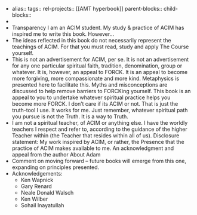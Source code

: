 - alias::
  tags::
  rel-projects:: [[AMT hyperbook]]
  parent-blocks::
  child-blocks::
-
- Transparency
  I am an ACIM student. My study & practice of ACIM has inspired me to write this book.
  However…
- The ideas reflected in this book do not necessarily represent the teachings of ACIM. For that you must read, study and apply The Course yourself.
- This is not an advertisement for ACIM, per se. It is not an advertisement for any one particular spiritual faith, tradition, denomination, group or whatever.
  It is, however, an appeal to FORCK. It is an appeal to become more forgiving, more compassionate and more kind. Metaphysics is presented here to facilitate this. Myths and misconceptions are discussed to help remove barriers to FORCKing yourself. This book is an appeal to you to undertake whatever spiritual practice helps you become more FORCK. I don’t care if its ACIM or not. That is just the truth-tool I use. It works for me. Just remember, whatever spiritual path you pursue is not the Truth. It is a way to Truth.
- I am not a spiritual teacher, of ACIM or anything else. I have the worldly teachers I respect and refer to, according to the guidance of the higher Teacher within (the Teacher that resides within all of us).
  Disclosure statement: My work inspired by ACIM, or rather, the Presence that the practice of ACIM makes available to me.
  An acknowledgment and appeal from the author
  About Adam
- Comment on moving forward – future books will emerge from this one, expanding on principles presented.
- Acknowledgements:
	- Ken Wapnick
	- Gary Renard
	- Neale Donald Walsch
	- Ken Wilber
	- Sohail Inayatullah
